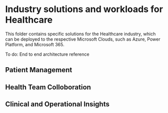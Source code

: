 # Industry solutions and workloads for Healthcare

This folder contains specific solutions for the Healthcare industry, which can be deployed to the respective Microsoft Clouds, such as Azure, Power Platform, and Microsoft 365.

To do: End to end architecture reference

## Patient Management

## Health Team Colloboration

## Clinical and Operational Insights

